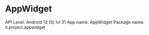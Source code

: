 # AppWidget

API Level: Android 12 (S) lvl 31
App name: AppWidget
Package name: it.project.appwidget
